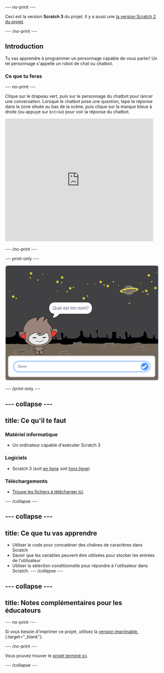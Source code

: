 --- no-print ---

Ceci est la version **Scratch 3** du projet. Il y a aussi une [la version Scratch 2 du projet](https://projects.raspberrypi.org/fr-FR/projects/chatbot-scratch2).

--- /no-print ---

## Introduction

Tu vas apprendre à programmer un personnage capable de vous parler! Un tel personnage s'appelle un robot de chat ou chatbot.

### Ce que tu feras

--- no-print ---

Clique sur le drapeau vert, puis sur le personnage du chatbot pour lancer une conversation. Lorsque le chatbot pose une question, tape ta réponse dans la zone située au bas de la scène, puis clique sur la marque bleue à droite (ou appuye sur `Entrée`) pour voir la réponse du chatbot.

<div class="scratch-preview">
  <iframe allowtransparency="true" width="485" height="402" src="https://scratch.mit.edu/projects/embed/334705661/?autostart=false" 
  frameborder="0" scrolling="no"></iframe>
</div>

--- /no-print ---

--- print-only ---

![projet complet](images/chatbot-preview.png)

--- /print-only ---

--- collapse ---
---
title: Ce qu'il te faut
---

### Matériel informatique

- Un ordinateur capable d'exécuter Scratch 3

### Logiciels

- Scratch 3 (soit [en ligne](https://rpf.io/scratchon) soit [hors ligne](https://rpf.io/scratchoff))

### Téléchargements

- [Trouve les fichiers à télécharger ici](http://rpf.io/p/fr-FR/chatbot-go).

--- /collapse ---

--- collapse ---
---
title: Ce que tu vas apprendre
---

- Utiliser le code pour concaténer des chaînes de caractères dans Scratch
- Savoir que les variables peuvent être utilisées pour stocker les entrées de l'utilisateur
- Utiliser la sélection conditionnelle pour répondre à l'utilisateur dans Scratch. --- /collapse ---

--- collapse ---
---
title: Notes complémentaires pour les éducateurs
---

--- no-print ---

Si vous besoin d'imprimer ce projet, utilisez la [version imprimable.](https://projects.raspberrypi.org/fr-FR/projects/chatbot/print){:target="_blank"}.

--- /no-print ---

Vous pouvez trouver le [projet terminé ici](http://rpf.io/p/fr-FR/chatbot-get).

--- /collapse ---
